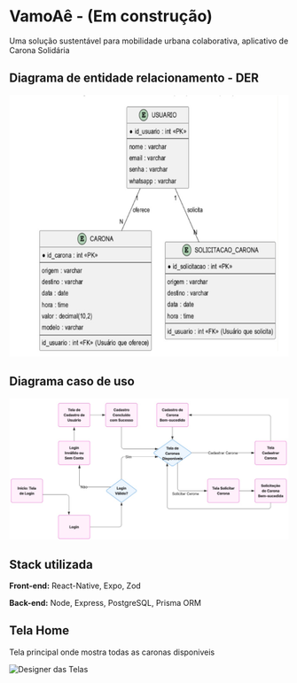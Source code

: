 
# VamoAê - (Em construção)

Uma solução sustentável para mobilidade urbana colaborativa, aplicativo de Carona Solidária


## Diagrama de entidade relacionamento - DER

![App Screenshot](https://github.com/ticotelles/VamoAe-App_Carona_Solidaria/blob/main/assets/images/DER.png?raw=true)

## Diagrama caso de uso

![App Screenshot](https://github.com/ticotelles/VamoAe-App_Carona_Solidaria/blob/main/assets/images/diagrama%20caso%20de%20uso.jpg?raw=true)

## Stack utilizada

**Front-end:** React-Native, Expo, Zod

**Back-end:** Node, Express, PostgreSQL, Prisma ORM


## Tela Home

Tela principal onde mostra todas as caronas disponiveis

<img src="assets/imagens/home.png" alt="Designer das Telas">


